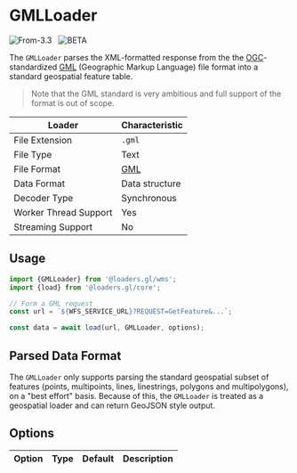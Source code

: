 # GMLLoader

<p class="badges">
  <img src="https://img.shields.io/badge/From-v3.3-blue.svg?style=flat-square" alt="From-3.3" />
  &nbsp;
	<img src="https://img.shields.io/badge/-BETA-teal.svg" alt="BETA" />
</p>

The `GMLLoader` parses the XML-formatted response from the 
the [OGC](https://www.opengeospatial.org/)-standardized [GML](https://www.ogc.org/standards/wms) (Geographic Markup Language) file format into a standard geospatial feature table.

> Note that the GML standard is very ambitious and full support of the format is out of scope.

| Loader                | Characteristic                                       |
| --------------------- | ---------------------------------------------------- |
| File Extension        | `.gml`                                               |
| File Type             | Text                                                 |
| File Format           | [GML](https://en.wikipedia.org/wiki/Web_Map_Service) |
| Data Format           | Data structure         |
| Decoder Type          | Synchronous                                          |
| Worker Thread Support | Yes                                                  |
| Streaming Support     | No                                                   |

## Usage

```js
import {GMLLoader} from '@loaders.gl/wms';
import {load} from '@loaders.gl/core';

// Form a GML request
const url = `${WFS_SERVICE_URL}?REQUEST=GetFeature&...`;

const data = await load(url, GMLLoader, options);
```

## Parsed Data Format

The `GMLLoader` only supports parsing the standard geospatial subset of features (points, multipoints, lines, linestrings, polygons and multipolygons), on a "best effort" basis. Because of this, the `GMLLoader` is treated as a geospatial loader and can return GeoJSON style output.

## Options

| Option | Type | Default | Description |
| ------ | ---- | ------- | ----------- |
